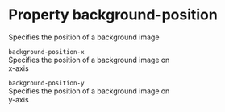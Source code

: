 # Property background-position

Specifies the position of a background image

`background-position-x`  
Specifies the position of a background image on  
x-axis  

`background-position-y`  
Specifies the position of a background image on  
y-axis  
